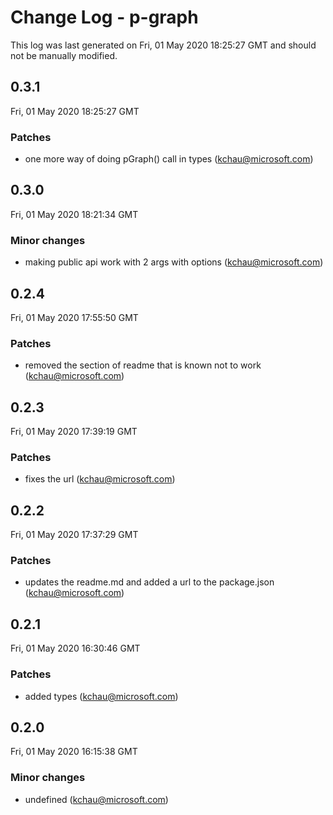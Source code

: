 # Change Log - p-graph

This log was last generated on Fri, 01 May 2020 18:25:27 GMT and should not be manually modified.

<!-- Start content -->

## 0.3.1

Fri, 01 May 2020 18:25:27 GMT

### Patches

- one more way of doing pGraph() call in types (kchau@microsoft.com)

## 0.3.0

Fri, 01 May 2020 18:21:34 GMT

### Minor changes

- making public api work with 2 args with options (kchau@microsoft.com)

## 0.2.4

Fri, 01 May 2020 17:55:50 GMT

### Patches

- removed the section of readme that is known not to work (kchau@microsoft.com)

## 0.2.3

Fri, 01 May 2020 17:39:19 GMT

### Patches

- fixes the url (kchau@microsoft.com)

## 0.2.2

Fri, 01 May 2020 17:37:29 GMT

### Patches

- updates the readme.md and added a url to the package.json (kchau@microsoft.com)

## 0.2.1

Fri, 01 May 2020 16:30:46 GMT

### Patches

- added types (kchau@microsoft.com)

## 0.2.0

Fri, 01 May 2020 16:15:38 GMT

### Minor changes

- undefined (kchau@microsoft.com)
